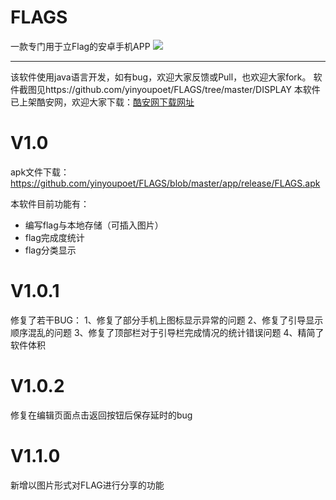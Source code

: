 # FLAGS
一款专门用于立Flag的安卓手机APP
<img src="https://github.com/yinyoupoet/FLAGS/blob/master/DISPLAY/Screenshot_2018-02-26-20-43-40-867_com.yinyoupoet.png?raw=true"/>

<hr>
该软件使用java语言开发，如有bug，欢迎大家反馈或Pull，也欢迎大家fork。
软件截图见https://github.com/yinyoupoet/FLAGS/tree/master/DISPLAY
本软件已上架酷安网，欢迎大家下载：<a href="https://www.coolapk.com/apk/178123">酷安网下载网址</a>



# V1.0
apk文件下载：https://github.com/yinyoupoet/FLAGS/blob/master/app/release/FLAGS.apk

本软件目前功能有：
- 编写flag与本地存储（可插入图片）
- flag完成度统计
- flag分类显示

# V1.0.1
修复了若干BUG：
1、修复了部分手机上图标显示异常的问题
2、修复了引导显示顺序混乱的问题
3、修复了顶部栏对于引导栏完成情况的统计错误问题
4、精简了软件体积

# V1.0.2
修复在编辑页面点击返回按钮后保存延时的bug

# V1.1.0
新增以图片形式对FLAG进行分享的功能
